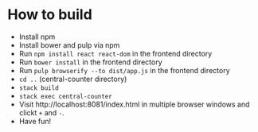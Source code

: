 # How to build

* Install npm
* Install bower and pulp via npm
* Run `npm install react react-dom` in the frontend directory
* Run `bower install` in the frontend directory
* Run `pulp browserify --to dist/app.js` in the frontend directory
* `cd ..` (central-counter directory)
* `stack build`
* `stack exec central-counter`
* Visit http://localhost:8081/index.html in multiple browser windows and clickt `+` and `-`.
* Have fun!

